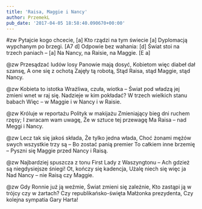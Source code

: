 ```yaml
---
title: 'Raisa, Maggie i Nancy'
author: PrzemekL
pub_date: '2017-04-05 18:58:40.090670+00:00'
---
```


#zw
Pytajcie kogo chcecie, [a]
Kto rządzi na tym świecie [a]
Dyplomacją wypchanym po brzegi. [A7 d]
Odpowie bez wahania: [d]
Świat stoi na trzech paniach – [a]
Na Nancy, na Raisie, na Maggie. [E a]

@zw
Przesądzać ludów losy
Panowie mają dosyć,
Kobietom więc diabeł dał szansę,
A one się z ochotą
Zajęły tą robotą,
Stąd Raisa, stąd Maggie, stąd Nancy.

@zw
Kobieta to istotka
Wrażliwa, czuła, wiotka –
Świat pod władzą jej zmieni wnet w raj się.
Nadzieje w kim pokładać?
W trzech wielkich stanu babach
Więc – w Maggie i w Nancy i w Raisie.

@zw
Króluje w reportażu
Polityk w makijażu
Zmieniający bieg dni ruchem rzęsy;
I zwracam wam uwagę,
Że w sztuce tej przewagę
Ma Raisa – nad Meggi i Nancy.

@zw
Lecz tak się jakoś składa,
Że tylko jedna włada,
Choć żonami mężów swych wszystkie trzy są –
Bo zostać panią premier
To całkiem inne brzemię –
Pyszni się Maggie przed Nancy i Raisą.

@zw
Najbardziej spuszcza z tonu
First Lady z Waszyngtonu –
Ach gdzież są niegdysiejsze śniegi!
Ot, kończy się kadencja,
Użalę niech się więc ja
Nad Nancy – nie Raisą czy Maggie.

@zw
Gdy Ronnie już ją weźmie,
Świat zmieni się zależnie,
Kto zastąpi ją w trójcy czy w żartach?
Czy republikańsko-święta
Małżonka prezydenta,
Czy kolejna sympatia Gary Harta!